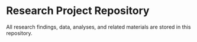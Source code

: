 # Research Project Repository

All research findings, data, analyses, and related materials are stored in this repository.

